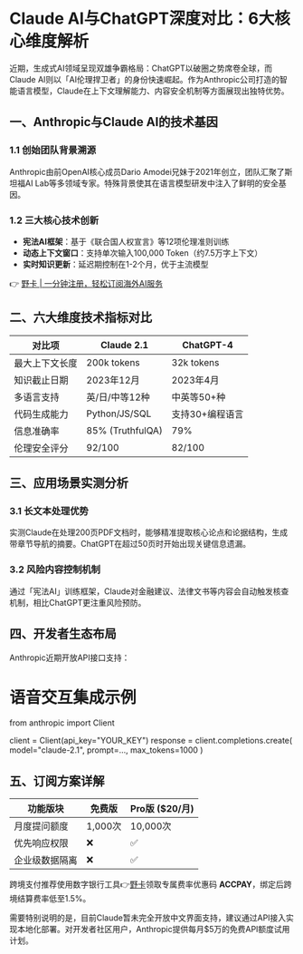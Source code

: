 # Claude AI与ChatGPT深度对比：6大核心维度解析

近期，生成式AI领域呈现双雄争霸格局：ChatGPT以破圈之势席卷全球，而Claude AI则以「AI伦理捍卫者」的身份快速崛起。作为Anthropic公司打造的智能语言模型，Claude在上下文理解能力、内容安全机制等方面展现出独特优势。

## 一、Anthropic与Claude AI的技术基因
### 1.1 创始团队背景溯源
Anthropic由前OpenAI核心成员Dario Amodei兄妹于2021年创立，团队汇聚了斯坦福AI Lab等多领域专家。特殊背景使其在语言模型研发中注入了鲜明的安全基因。

### 1.2 三大核心技术创新
- **宪法AI框架**：基于《联合国人权宣言》等12项伦理准则训练
- **动态上下文窗口**：支持单次输入100,000 Token（约7.5万字上下文）
- **实时知识更新**：延迟期控制在1-2个月，优于主流模型

👉 [野卡 | 一分钟注册，轻松订阅海外AI服务](https://bbtdd.com/yeka)

## 二、六大维度技术指标对比
| 对比项         | Claude 2.1       | ChatGPT-4       |
|--------------|------------------|-----------------|
| 最大上下文长度 | 200k tokens      | 32k tokens      |
| 知识截止日期  | 2023年12月       | 2023年4月       |
| 多语言支持    | 英/日/中等12种   | 中英等50+种     |
| 代码生成能力  | Python/JS/SQL    | 支持30+编程语言  |
| 信息准确率    | 85% (TruthfulQA) | 79%             |
| 伦理安全评分  | 92/100           | 82/100          |

## 三、应用场景实测分析
### 3.1 长文本处理优势
实测Claude在处理200页PDF文档时，能够精准提取核心论点和论据结构，生成带章节导航的摘要。ChatGPT在超过50页时开始出现关键信息遗漏。

### 3.2 风险内容控制机制
通过「宪法AI」训练框架，Claude对金融建议、法律文书等内容会自动触发核查机制，相比ChatGPT更注重风险预防。

## 四、开发者生态布局
Anthropic近期开放API接口支持：

# 语音交互集成示例
from anthropic import Client

client = Client(api_key="YOUR_KEY")
response = client.completions.create(
    model="claude-2.1",
    prompt=...,
    max_tokens=1000
)


## 五、订阅方案详解
| 功能版块        | 免费版      | Pro版 ($20/月) |
|---------------|-----------|---------------|
| 月度提问额度    | 1,000次   | 10,000次      |
| 优先响应权限    | ❌         | ✅             |
| 企业级数据隔离  | ❌         | ✅             |

跨境支付推荐使用数字银行工具👉[野卡](https://bbtdd.com/yeka)领取专属费率优惠码 **ACCPAY**，绑定后跨境结算费率低至1.5%。

需要特别说明的是，目前Claude暂未完全开放中文界面支持，建议通过API接入实现本地化部署。对开发者社区用户，Anthropic提供每月$5万的免费API额度试用计划。
